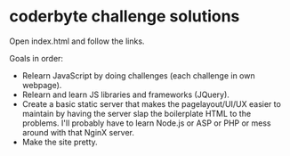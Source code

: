
# coderbyte challenge solutions

Open index.html and follow the links.

Goals in order:
 * Relearn JavaScript by doing challenges (each challenge in own webpage).
 * Relearn and learn JS libraries and frameworks (JQuery).
 * Create a basic static server that makes the pagelayout/UI/UX easier to maintain by having the server slap the boilerplate HTML to the problems. I'll probably have to learn Node.js or ASP or PHP or mess around with that NginX server.
 * Make the site pretty.

